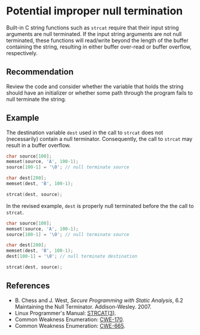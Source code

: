 # Potential improper null termination
Built-in C string functions such as `strcat` require that their input string arguments are null terminated. If the input string arguments are not null terminated, these functions will read/write beyond the length of the buffer containing the string, resulting in either buffer over-read or buffer overflow, respectively.


## Recommendation
Review the code and consider whether the variable that holds the string should have an initializer or whether some path through the program fails to null terminate the string.


## Example
The destination variable `dest` used in the call to `strcat` does not (necessarily) contain a null terminator. Consequently, the call to `strcat` may result in a buffer overflow.


```cpp
char source[100];
memset(source, 'A', 100-1);
source[100-1] = '\0'; // null terminate source

char dest[200];
memset(dest, 'B', 100-1);

strcat(dest, source);
```
In the revised example, `dest` is properly null terminated before the the call to `strcat`.


```cpp
char source[100];
memset(source, 'A', 100-1);
source[100-1] = '\0'; // null terminate source

char dest[200];
memset(dest, 'B', 100-1);
dest[100-1] = '\0'; // null terminate destination

strcat(dest, source);
```

## References
* B. Chess and J. West, *Secure Programming with Static Analysis*, 6.2 Maintaining the Null Terminator. Addison-Wesley. 2007.
* Linux Programmer's Manual: [STRCAT(3)](http://man7.org/linux/man-pages/man3/strncat.3.html).
* Common Weakness Enumeration: [CWE-170](https://cwe.mitre.org/data/definitions/170.html).
* Common Weakness Enumeration: [CWE-665](https://cwe.mitre.org/data/definitions/665.html).
